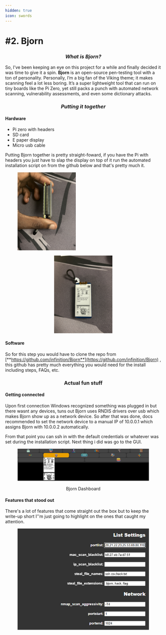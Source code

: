 ```yaml
---
hidden: true
icon: swords
---
```


# #2. Bjorn

<h3 align="center"><em>What is Bjorn?</em></h3>

So, I’ve been keeping an eye on this project for a while and finally decided it was time to give it a spin. **Bjorn** is an open-source pen-testing tool with a ton of personality. Personally, I’m a big fan of the Viking theme; it makes scanning feel a lot less boring. It’s a super lightweight tool that can run on tiny boards like the Pi Zero, yet still packs a punch with automated network scanning, vulnerability assessments, and even some dictionary attacks.



<h3 align="center"><em>Putting it together</em></h3>

#### Hardware

* Pi zero with headers
* SD card&#x20;
* E paper display
* Micro usb cable&#x20;

Putting Bjorn together is pretty straight-foward, if you have the Pi with headers you just have to slap the display on top of it run the automated installation script on from the github below and that's pretty much it.

<figure><img src="../../.gitbook/assets/IMG_8289.jpeg" alt="" width="188"><figcaption></figcaption></figure>

<div align="center"><figure><img src="../../.gitbook/assets/IMG_8291.jpeg" alt="" width="188"><figcaption></figcaption></figure></div>

#### Software&#x20;

So for this step you would have to clone the repo from [**https://github.com/infinition/Bjorn**](https://github.com/infinition/Bjorn) , this github has pretty much everything  you would need for the install including steps, FAQs, etc.



<h3 align="center">Actual fun stuff</h3>

#### Getting connected

Upon first connection Windows recognized something was plugged in but there wasnt any devices, tuns out Bjorn uses RNDIS drivers over usb which makes Bjorn show up as a network device. So after that was done, docs recommended to set the network device to a manual IP of 10.0.0.1 which assigns Bjorn with 10.0.0.2 automatically.&#x20;

From that point you can ssh in with the default credentials or whatever was set during the installation script. Next thing i did was go to the GUI.&#x20;

<div align="center"><figure><img src="../../.gitbook/assets/Screenshot 2025-09-10 012955.png" alt=""><figcaption><p>Bjorn Dashboard</p></figcaption></figure></div>

#### Features that stood out

There's a lot of features that come straight out the box but to keep the write-up short I''m just going to highlight on the ones that caught my attention.&#x20;

<figure><img src="../../.gitbook/assets/Screenshot 2025-09-10 002035.png" alt="" width="425"><figcaption></figcaption></figure>









###

